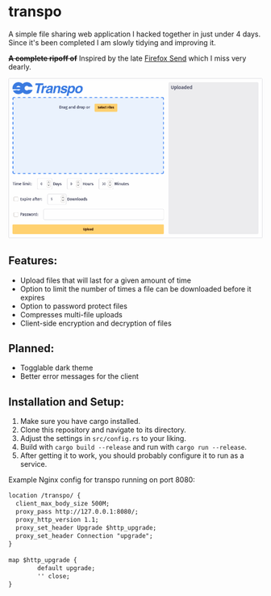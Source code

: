 # transpo
A simple file sharing web application I hacked together in just under 4 days. 
Since it's been completed I am slowly tidying and improving it.

<b><s>A complete ripoff of</s></b> Inspired by the late [Firefox Send](https://github.com/mozilla/send) which I miss very dearly.

![screenshot of frontend](screenshot.png)

## Features:
* Upload files that will last for a given amount of time
* Option to limit the number of times a file can be downloaded before it expires
* Option to password protect files
* Compresses multi-file uploads
* Client-side encryption and decryption of files

## Planned:
* Togglable dark theme
* Better error messages for the client

## Installation and Setup:
1) Make sure you have cargo installed.
2) Clone this repository and navigate to its directory.
3) Adjust the settings in `src/config.rs` to your liking.
4) Build with `cargo build --release` and run with `cargo run --release`.
5) After getting it to work, you should probably configure it to run as a service.

Example Nginx config for transpo running on port 8080:
```nginx
location /transpo/ {
  client_max_body_size 500M;
  proxy_pass http://127.0.0.1:8080/;
  proxy_http_version 1.1;
  proxy_set_header Upgrade $http_upgrade;
  proxy_set_header Connection "upgrade";
}

map $http_upgrade {
        default upgrade;
        '' close;
}
```
